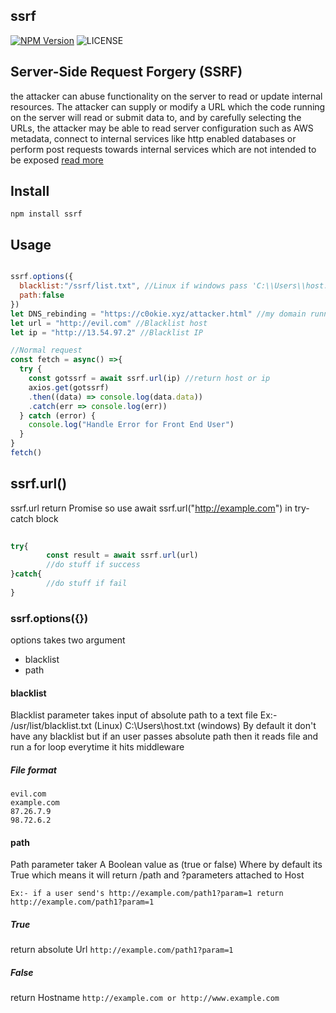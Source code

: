 ## ssrf

[![NPM Version][ssrf-badgen]][download-url]
![LICENSE](https://badgen.net/badge/license/MIT/blue)

## Server-Side Request Forgery (SSRF)
the attacker can abuse functionality on the server to read or update internal resources. The attacker can supply or modify a URL which the code running on the server will read or submit data to, and by carefully selecting the URLs, the attacker may be able to read server configuration such as AWS metadata, connect to internal services like http enabled databases or perform post requests towards internal services which are not intended to be exposed [read more](https://owasp.org/www-community/attacks/Server_Side_Request_Forgery)

## Install
`npm install ssrf`

## Usage

```js

ssrf.options({
  blacklist:"/ssrf/list.txt", //Linux if windows pass 'C:\\Users\\host.txt'
  path:false
})
let DNS_rebinding = "https://c0okie.xyz/attacker.html" //my domain running on 127.0.0.1
let url = "http://evil.com" //Blacklist host
let ip = "http://13.54.97.2" //Blacklist IP

//Normal request
const fetch = async() =>{
  try {
    const gotssrf = await ssrf.url(ip) //return host or ip 
    axios.get(gotssrf)
    .then((data) => console.log(data.data))
    .catch(err => console.log(err))
  } catch (error) {
    console.log("Handle Error for Front End User")
  }
}
fetch()
``` 

## ssrf.url()

ssrf.url return Promise so use await ssrf.url("http://example.com") in try-catch block
     
```js
     
try{
        const result = await ssrf.url(url)
        //do stuff if success
}catch{
        //do stuff if fail
} 
```

### ssrf.options({})

options takes two argument 
  + blacklist 
  + path

#### blacklist

Blacklist parameter takes input of absolute path to a text file 
 Ex:- /usr/list/blacklist.txt (Linux)
 C:\\Users\\host.txt (windows)
 By default it don't have any blacklist but if an user passes absolute path then it reads file and run a for loop everytime it hits middleware
        
   
##### File format 

```
evil.com
example.com
87.26.7.9
98.72.6.2
```
                
      
#### path

Path parameter taker A Boolean value as (true or false)
Where by default its True which means it will return /path and ?parameters attached to Host 

`Ex:- if a user send's http://example.com/path1?param=1 return http://example.com/path1?param=1`
          
    
##### True

return absolute Url `http://example.com/path1?param=1`
      
##### False

return  Hostname `http://example.com or http://www.example.com`
           
          

[download-url]: https://www.npmjs.com/package/ssrf
[ssrf-badgen]: https://badgen.net/npm/v/ssrf
